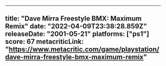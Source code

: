 
---
title: "Dave Mirra Freestyle BMX: Maximum Remix"
date: "2022-04-09T23:38:28.859Z"
releaseDate: "2001-05-21"
platforms: ["ps1"]
score: 67
metacriticLink: "https://www.metacritic.com/game/playstation/dave-mirra-freestyle-bmx-maximum-remix"
---
